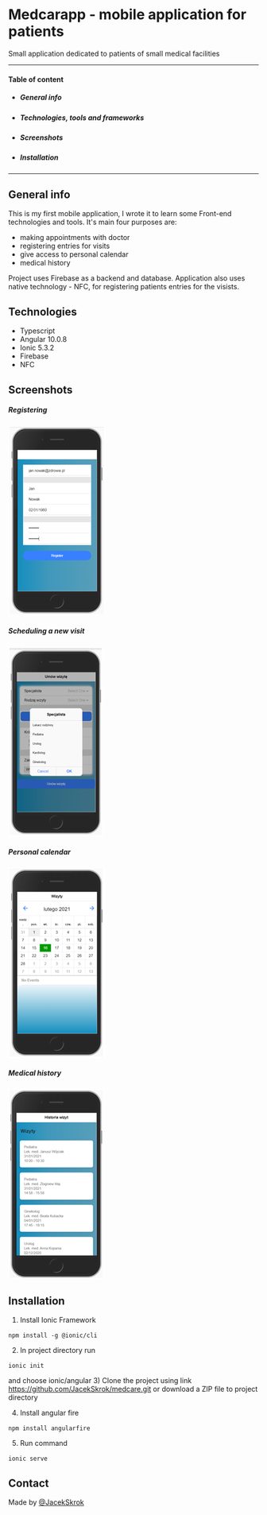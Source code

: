 # Medcarapp - mobile application for patients

Small application dedicated to patients of small medical facilities

---

#### Table of content
* ##### General info
* ##### Technologies, tools and frameworks
* ##### Screenshots
* ##### Installation

---

## General info

This is my first mobile application, I wrote it to learn some Front-end technologies and tools.
It's main four purposes are: 
- making appointments with doctor
- registering entries for visits
- give access to personal calendar
- medical history

Project uses Firebase as a backend and database. Application also uses native technology - NFC, for registering patients entries for the visists. 

## Technologies
* Typescript
* Angular 10.0.8
* Ionic 5.3.2
* Firebase
* NFC


## Screenshots

##### Registering
![](https://github.com/JacekSkrok/medcare/blob/main/medcarapp/src/assets/screens/Register_screen.png)
##### Scheduling a new visit
![](https://github.com/JacekSkrok/medcare/blob/main/medcarapp/src/assets/screens/Schedule_visit_screen.png)
##### Personal calendar
![](https://github.com/JacekSkrok/medcare/blob/main/medcarapp/src/assets/screens/Visits_calendar_screen.png)
##### Medical history
![](https://github.com/JacekSkrok/medcare/blob/main/medcarapp/src/assets/screens/Medical_history_screen.png)

## Installation
1) Install Ionic Framework
```
npm install -g @ionic/cli
```
2) In project directory run 
```
ionic init
```
and choose ionic/angular
3) Clone the project using link https://github.com/JacekSkrok/medcare.git or download a ZIP file to project directory

4) Install angular fire
```
npm install angularfire
```
5) Run command
```
ionic serve
```
## Contact

Made by [@JacekSkrok](https://github.com/JacekSkrok)
